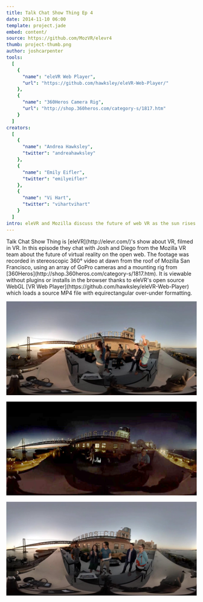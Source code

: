 ```yaml
---
title: Talk Chat Show Thing Ep 4
date: 2014-11-10 06:00
template: project.jade
embed: content/
source: https://github.com/MozVR/elevr4
thumb: project-thumb.png
author: joshcarpenter
tools:
  [
    {
      "name": "eleVR Web Player",
      "url": "https://github.com/hawksley/eleVR-Web-Player/"
    },
    {
      "name": "360Heros Camera Rig",
      "url": "http://shop.360heros.com/category-s/1817.htm"
    }
  ]
creators:
  [
    {
      "name": "Andrea Hawksley",
      "twitter": "andreahawksley"
    },
    {
      "name": "Emily Eifler",
      "twitter": "emilyeifler"
    },
    {
      "name": "Vi Hart",
      "twitter": "vihartvihart"
    }
  ]
intro: eleVR and Mozilla discuss the future of web VR as the sun rises over  Mozilla San Francisco.
---
```


<p class="intro h2">Talk Chat Show Thing is [eleVR](http://elevr.com/)'s show about VR, filmed in VR. In this episode they chat with Josh and Diego from the Mozilla VR team about the future of virtual reality on the open web. The footage was recorded in stereoscopic 360° video at dawn from the roof of Mozilla San Francisco, using an array of GoPro cameras and a mounting rig from [360Heros](http://shop.360heros.com/category-s/1817.htm). It is viewable without plugins or installs in the browser thanks to eleVR's open source WebGL [VR Web Player](https://github.com/hawksley/eleVR-Web-Player) which loads a source MP4 file with equirectangular over-under formatting.</p>

![Screenshot of eleVR Talk Chat Show Thing, episode 4](elevr-ep4-1.jpg)

![Screenshot of eleVR Talk Chat Show Thing, episode 4](elevr-ep4-2.jpg)

![Screenshot of eleVR Talk Chat Show Thing, episode 4](elevr-ep4-3.jpg)
